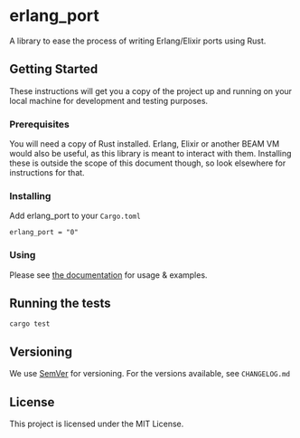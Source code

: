 # erlang_port

A library to ease the process of writing Erlang/Elixir ports using Rust.

## Getting Started

These instructions will get you a copy of the project up and running on your
local machine for development and testing purposes.

### Prerequisites

You will need a copy of Rust installed.  Erlang, Elixir or another BEAM VM
would also be useful, as this library is meant to interact with them.
Installing these is outside the scope of this document though, so look
elsewhere for instructions for that.

### Installing

Add erlang_port to your `Cargo.toml`

```
erlang_port = "0"
```

### Using

Please see [the documentation](https://docs.rs/erlang_port/) for usage & examples.

## Running the tests

```
cargo test
```

## Versioning

We use [SemVer](http://semver.org/) for versioning. For the versions available, see `CHANGELOG.md`

## License

This project is licensed under the MIT License.
